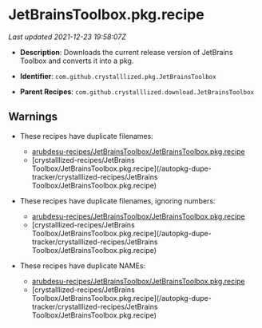 # JetBrainsToolbox.pkg.recipe

_Last updated 2021-12-23 19:58:07Z_

- **Description**: Downloads the current release version of JetBrains Toolbox and converts it into a pkg.

- **Identifier**: `com.github.crystalllized.pkg.JetBrainsToolbox`

- **Parent Recipes**: `com.github.crystalllized.download.JetBrainsToolbox`

## Warnings

- These recipes have duplicate filenames:
    - [arubdesu-recipes/JetBrainsToolbox/JetBrainsToolbox.pkg.recipe](/autopkg-dupe-tracker/arubdesu-recipes/JetBrainsToolbox/JetBrainsToolbox.pkg.recipe)
    - [crystalllized-recipes/JetBrains Toolbox/JetBrainsToolbox.pkg.recipe](/autopkg-dupe-tracker/crystalllized-recipes/JetBrains Toolbox/JetBrainsToolbox.pkg.recipe)

- These recipes have duplicate filenames, ignoring numbers:
    - [arubdesu-recipes/JetBrainsToolbox/JetBrainsToolbox.pkg.recipe](/autopkg-dupe-tracker/arubdesu-recipes/JetBrainsToolbox/JetBrainsToolbox.pkg.recipe)
    - [crystalllized-recipes/JetBrains Toolbox/JetBrainsToolbox.pkg.recipe](/autopkg-dupe-tracker/crystalllized-recipes/JetBrains Toolbox/JetBrainsToolbox.pkg.recipe)

- These recipes have duplicate NAMEs:
    - [arubdesu-recipes/JetBrainsToolbox/JetBrainsToolbox.pkg.recipe](/autopkg-dupe-tracker/arubdesu-recipes/JetBrainsToolbox/JetBrainsToolbox.pkg.recipe)
    - [crystalllized-recipes/JetBrains Toolbox/JetBrainsToolbox.pkg.recipe](/autopkg-dupe-tracker/crystalllized-recipes/JetBrains Toolbox/JetBrainsToolbox.pkg.recipe)